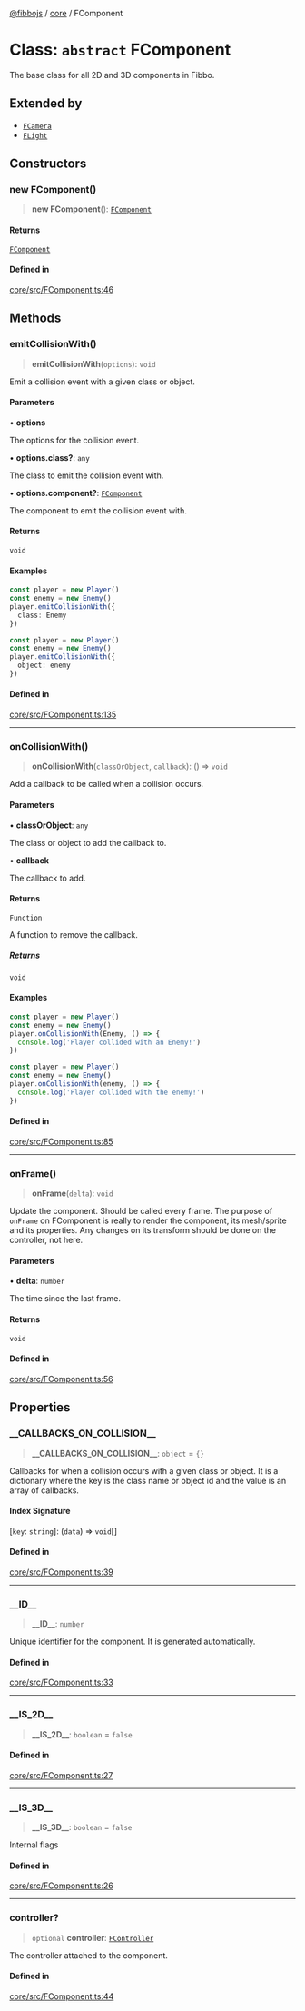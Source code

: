 [@fibbojs](/api/index) / [core](/api/core) / FComponent

# Class: `abstract` FComponent

The base class for all 2D and 3D components in Fibbo.

## Extended by

- [`FCamera`](FCamera.md)
- [`FLight`](FLight.md)

## Constructors

### new FComponent()

> **new FComponent**(): [`FComponent`](FComponent.md)

#### Returns

[`FComponent`](FComponent.md)

#### Defined in

[core/src/FComponent.ts:46](https://github.com/fibbojs/fibbo/blob/c8bca4c6d190e0a6b19c44fcd12f335601e086d6/packages/core/src/FComponent.ts#L46)

## Methods

### emitCollisionWith()

> **emitCollisionWith**(`options`): `void`

Emit a collision event with a given class or object.

#### Parameters

• **options**

The options for the collision event.

• **options.class?**: `any`

The class to emit the collision event with.

• **options.component?**: [`FComponent`](FComponent.md)

The component to emit the collision event with.

#### Returns

`void`

#### Examples

```typescript
const player = new Player()
const enemy = new Enemy()
player.emitCollisionWith({
  class: Enemy
})
```

```typescript
const player = new Player()
const enemy = new Enemy()
player.emitCollisionWith({
  object: enemy
})
```

#### Defined in

[core/src/FComponent.ts:135](https://github.com/fibbojs/fibbo/blob/c8bca4c6d190e0a6b19c44fcd12f335601e086d6/packages/core/src/FComponent.ts#L135)

***

### onCollisionWith()

> **onCollisionWith**(`classOrObject`, `callback`): () => `void`

Add a callback to be called when a collision occurs.

#### Parameters

• **classOrObject**: `any`

The class or object to add the callback to.

• **callback**

The callback to add.

#### Returns

`Function`

A function to remove the callback.

##### Returns

`void`

#### Examples

```typescript
const player = new Player()
const enemy = new Enemy()
player.onCollisionWith(Enemy, () => {
  console.log('Player collided with an Enemy!')
})
```

```typescript
const player = new Player()
const enemy = new Enemy()
player.onCollisionWith(enemy, () => {
  console.log('Player collided with the enemy!')
})
```

#### Defined in

[core/src/FComponent.ts:85](https://github.com/fibbojs/fibbo/blob/c8bca4c6d190e0a6b19c44fcd12f335601e086d6/packages/core/src/FComponent.ts#L85)

***

### onFrame()

> **onFrame**(`delta`): `void`

Update the component. Should be called every frame.
The purpose of `onFrame` on FComponent is really to render the component, its mesh/sprite and its properties.
Any changes on its transform should be done on the controller, not here.

#### Parameters

• **delta**: `number`

The time since the last frame.

#### Returns

`void`

#### Defined in

[core/src/FComponent.ts:56](https://github.com/fibbojs/fibbo/blob/c8bca4c6d190e0a6b19c44fcd12f335601e086d6/packages/core/src/FComponent.ts#L56)

## Properties

### \_\_CALLBACKS\_ON\_COLLISION\_\_

> **\_\_CALLBACKS\_ON\_COLLISION\_\_**: `object` = `{}`

Callbacks for when a collision occurs with a given class or object.
It is a dictionary where the key is the class name or object id and the value is an array of callbacks.

#### Index Signature

 \[`key`: `string`\]: (`data`) => `void`[]

#### Defined in

[core/src/FComponent.ts:39](https://github.com/fibbojs/fibbo/blob/c8bca4c6d190e0a6b19c44fcd12f335601e086d6/packages/core/src/FComponent.ts#L39)

***

### \_\_ID\_\_

> **\_\_ID\_\_**: `number`

Unique identifier for the component.
It is generated automatically.

#### Defined in

[core/src/FComponent.ts:33](https://github.com/fibbojs/fibbo/blob/c8bca4c6d190e0a6b19c44fcd12f335601e086d6/packages/core/src/FComponent.ts#L33)

***

### \_\_IS\_2D\_\_

> **\_\_IS\_2D\_\_**: `boolean` = `false`

#### Defined in

[core/src/FComponent.ts:27](https://github.com/fibbojs/fibbo/blob/c8bca4c6d190e0a6b19c44fcd12f335601e086d6/packages/core/src/FComponent.ts#L27)

***

### \_\_IS\_3D\_\_

> **\_\_IS\_3D\_\_**: `boolean` = `false`

Internal flags

#### Defined in

[core/src/FComponent.ts:26](https://github.com/fibbojs/fibbo/blob/c8bca4c6d190e0a6b19c44fcd12f335601e086d6/packages/core/src/FComponent.ts#L26)

***

### controller?

> `optional` **controller**: [`FController`](FController.md)

The controller attached to the component.

#### Defined in

[core/src/FComponent.ts:44](https://github.com/fibbojs/fibbo/blob/c8bca4c6d190e0a6b19c44fcd12f335601e086d6/packages/core/src/FComponent.ts#L44)

